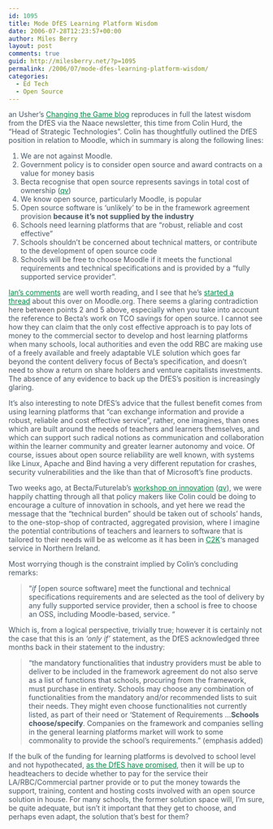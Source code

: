 ```yaml
---
id: 1095
title: Mode DfES Learning Platform Wisdom
date: 2006-07-28T12:23:57+00:00
author: Miles Berry
layout: post 
comments: true
guid: http://milesberry.net/?p=1095
permalink: /2006/07/mode-dfes-learning-platform-wisdom/
categories:
  - Ed Tech
  - Open Source
---
```

<p style="color: #495865;">
  an Usher&#8217;s <a style="color: #008947;" href="http://web.archive.org/web/20061102114756/http://moodlea.blogspot.com/">Changing the Game blog</a> reproduces in full the latest wisdom from the DfES via the Naace newsletter, this time from Colin Hurd, the &#8220;Head of Strategic Technologies&#8221;. Colin has thoughtfully outlined the DfES position in relation to Moodle, which in summary is along the following lines:
</p>

<ol style="color: #495865;">
  <li>
    We are not against Moodle.
  </li>
  <li>
    Government policy is to consider open source and award contracts on a value for money basis
  </li>
  <li>
    Becta recognise that open source represents savings in total cost of ownership (<a style="color: #008947;" href="http://web.archive.org/web/20061102114756/http://www.becta.org.uk/corporate/publications/documents/BEC5606_Full_report18.pdf">qv</a>)
  </li>
  <li>
    We know open source, particularly Moodle, is popular
  </li>
  <li>
    Open source software is &#8216;unlikely&#8217; to be in the framework agreement provision <strong>because it&#8217;s not supplied by the industry</strong>
  </li>
  <li>
    Schools need learning platforms that are &#8220;robust, reliable and cost effective&#8221;
  </li>
  <li>
    Schools shouldn&#8217;t be concerned about technical matters, or contribute to the development of open source code
  </li>
  <li>
    Schools will be free to choose Moodle if it meets the functional requirements and technical specifications and is provided by a &#8220;fully supported service provider&#8221;.
  </li>
</ol>

<p style="color: #495865;">
  <a style="color: #008947;" href="http://web.archive.org/web/20061102114756/http://moodlea.blogspot.com/2006/07/moodle-muddle-message-from-dfes.html">Ian&#8217;s comments</a> are well worth reading, and I see that he&#8217;s <a style="color: #008947;" href="http://web.archive.org/web/20061102114756/http://moodle.org/mod/forum/discuss.php?d=50757">started a thread</a> about this over on Moodle.org. There seems a glaring contradiction here between points 2 and 5 above, especially when you take into account the reference to Becta&#8217;s work on TCO savings for open source. I cannot see how they can claim that the only cost effective approach is to pay lots of money to the commercial sector to develop and host learning platforms when many schools, local authorities and even the odd RBC are making use of a freely available and freely adaptable VLE solution which goes far beyond the content delivery focus of Becta&#8217;s specification, and doesn&#8217;t need to show a return on share holders and venture capitalists investments. The absence of any evidence to back up the DfES&#8217;s position is increasingly glaring.
</p>

<p style="color: #495865;">
  It&#8217;s also interesting to note DfES&#8217;s advice that the fullest benefit comes from using learning platforms that &#8220;can exchange information and provide a robust, reliable and cost effective service&#8221;, rather, one imagines, than ones which are built around the needs of teachers and learners themselves, and which can support such radical notions as communication and collaboration within the learner community and greater learner autonomy and voice. Of course, issues about open source reliability are well known, with systems like Linux, Apache and Bind having a very different reputation for crashes, security vulnerabilities and the like than that of Microsoft&#8217;s fine products.
</p>

<p style="color: #495865;">
  Two weeks ago, at Becta/Futurelab&#8217;s <a style="color: #008947;" href="http://web.archive.org/web/20061102114756/http://elgg.net/mberry/weblog/124580.html">workshop on innovation</a> (<a style="color: #008947;" href="http://web.archive.org/web/20061102114756/http://elgg.net/mberry/weblog/124682.html">qv</a>), we were happily chatting through all that policy makers like Colin could be doing to encourage a culture of innovation in schools, and yet here we read the message that the &#8220;technical burden&#8221; should be taken out of schools&#8217; hands, to the one-stop-shop of contracted, aggregated provision, where I imagine the potential contributions of teachers and learners to software that is tailored to their needs will be as welcome as it has been in <a style="color: #008947;" href="http://web.archive.org/web/20061102114756/http://www.c2kni.org.uk/index.html">C2K</a>&#8216;s managed service in Northern Ireland.
</p>

<p style="color: #495865;">
  Most worrying though is the constraint implied by Colin&#8217;s concluding remarks:
</p>

<blockquote style="color: #495865;">
  <p>
    &#8220;<em>if</em> [open source software] meet the functional and technical specifications requirements and are selected as the tool of delivery by any fully supported service provider, then a school is free to choose an OSS, including Moodle-based, service. &#8220;
  </p>
</blockquote>

<p style="color: #495865;">
  Which is, from a logical perspective, trivially true; however it is certainly not the case that this is an <em>&#8216;only if&#8217;</em> statement, as the DfES acknowledged three months back in their statement to the industry:
</p>

<blockquote style="color: #495865;">
  <p>
    &#8220;the mandatory functionalities that industry providers must be able to deliver to be included in the framework agreement do not also serve as a list of functions that schools, procuring from the framework, must purchase in entirety. Schools may choose any combination of functionalities from the mandatory and/or recommended lists to suit their needs. They might even choose functionalities not currently listed, as part of their need or &#8216;Statement of Requirements &#8230;<strong>Schools choose/specify</strong>. Companies on the framework and companies selling in the general learning platforms market will work to some commonality to provide the school&#8217;s requirements.&#8221; (emphasis added)
  </p>
</blockquote>

<p style="color: #495865;">
  If the bulk of the funding for learning platforms is devolved to school level and not hypothecated, <a style="color: #008947;" href="http://web.archive.org/web/20061102114756/http://publications.teachernet.gov.uk/eOrderingDownload/2102-2005.pdf">as the DfES have promised</a>, then it will be up to headteachers to decide whether to pay for the service their LA/RBC/Commercial partner provide or to put the money towards the support, training, content and hosting costs involved with an open source solution in house. For many schools, the former solution space will, I&#8217;m sure, be quite adequate, but isn&#8217;t it important that they get to choose, and perhaps even adapt, the solution that&#8217;s best for them?
</p>